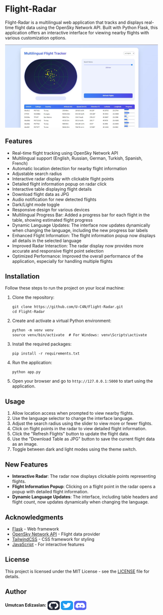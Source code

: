 # Flight-Radar

Flight-Radar is a multilingual web application that tracks and displays real-time flight data using the OpenSky Network API. Built with Python Flask, this application offers an interactive interface for viewing nearby flights with various customization options.

![Flight-Radar Screenshot](/readme.jpg)

## Features

- Real-time flight tracking using OpenSky Network API
- Multilingual support (English, Russian, German, Turkish, Spanish, French)
- Automatic location detection for nearby flight information
- Adjustable search radius
- Interactive radar display with clickable flight points
- Detailed flight information popup on radar click
- Interactive table displaying flight details
- Download flight data as JPG
- Audio notification for new detected flights
- Dark/Light mode toggle
- Responsive design for various devices
- Multilingual Progress Bar: Added a progress bar for each flight in the table, showing estimated flight progress
- Dynamic Language Updates: The interface now updates dynamically when changing the language, including the new progress bar labels
- Enhanced Flight Information: The flight information popup now displays all details in the selected language
- Improved Radar Interaction: The radar display now provides more accurate and responsive flight point selection
- Optimized Performance: Improved the overall performance of the application, especially for handling multiple flights

## Installation

Follow these steps to run the project on your local machine:

1. Clone the repository:
    ```
    git clone https://github.com/U-C4N/Flight-Radar.git
    cd Flight-Radar
    ```

2. Create and activate a virtual Python environment:
    ```
    python -m venv venv
    source venv/bin/activate  # For Windows: venv\Scripts\activate
    ```

3. Install the required packages:
    ```
    pip install -r requirements.txt
    ```

4. Run the application:
    ```
    python app.py
    ```

5. Open your browser and go to `http://127.0.0.1:5000` to start using the application.

## Usage

1. Allow location access when prompted to view nearby flights.
2. Use the language selector to change the interface language.
3. Adjust the search radius using the slider to view more or fewer flights.
4. Click on flight points in the radar to view detailed flight information.
5. Click the "Refresh Flights" button to update the flight data.
6. Use the "Download Table as JPG" button to save the current flight data as an image.
7. Toggle between dark and light modes using the theme switch.

## New Features

- **Interactive Radar**: The radar now displays clickable points representing flights.
- **Flight Information Popup**: Clicking on a flight point in the radar opens a popup with detailed flight information.
- **Dynamic Language Updates**: The interface, including table headers and flight count, now updates dynamically when changing the language.

## Acknowledgments

- [Flask](https://flask.palletsprojects.com/) - Web framework
- [OpenSky Network API](https://opensky-network.org/apidoc/) - Flight data provider
- [TailwindCSS](https://tailwindcss.com/) - CSS framework for styling
- [JavaScript](https://developer.mozilla.org/en-US/docs/Web/JavaScript) - For interactive features

## License

This project is licensed under the MIT License - see the [LICENSE](LICENSE) file for details.

## Author

<p align="left">
<b>Umutcan Edizaslan:</b>
<a href="https://github.com/U-C4N" target="blank"><img align="center" src="https://raw.githubusercontent.com/tandpfun/skill-icons/main/icons/Github-Dark.svg" alt="TutTrue" height="30" width="40" /></a>
<a href="https://x.com/UEdizaslan" target="blank"><img align="center" src="https://raw.githubusercontent.com/tandpfun/skill-icons/main/icons/Twitter.svg" height="30" width="40" /></a>
<a href="https://discord.gg/2Tutcj6u" target="blank"><img align="center" src="https://raw.githubusercontent.com/tandpfun/skill-icons/main/icons/Discord.svg" height="30" width="40" /></a>
</p>
